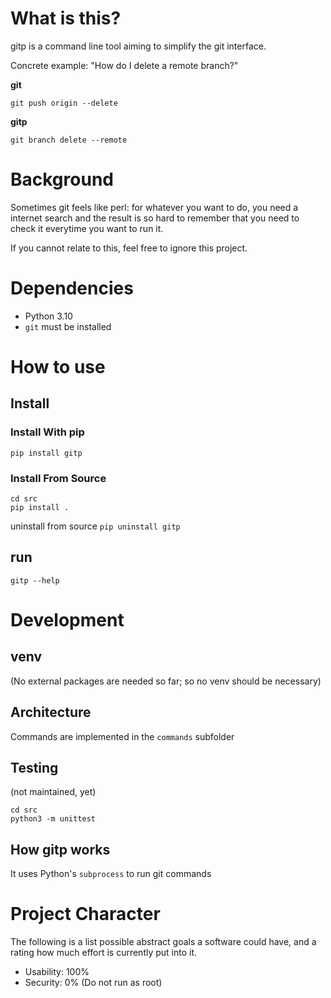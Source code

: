 # What is this?
gitp is a command line tool aiming to simplify the git interface.

Concrete example: "How do I delete a remote branch?"

**git**
```
git push origin --delete
```

**gitp**
```
git branch delete --remote
```

# Background
Sometimes git feels like perl: for whatever you want to do, you need a internet search and the result is so hard to remember that you need to check it everytime you want to run it.

If you cannot relate to this, feel free to ignore this project.

# Dependencies
- Python 3.10
- `git` must be installed

# How to use
## Install
### Install With pip
 `pip install gitp`

### Install From Source
```
cd src
pip install .
```

uninstall from source
`pip uninstall gitp`

## run
`gitp --help`


# Development

## venv
(No external packages are needed so far; so no venv should be necessary)

## Architecture
Commands are implemented in the `commands` subfolder

## Testing
(not maintained, yet)
```
cd src
python3 -m unittest
```


## How gitp works
It uses Python's `subprocess` to run git commands


# Project Character

The following is a list possible abstract goals a software could have, and a rating how much effort is currently put into it.

- Usability: 100%
- Security: 0% (Do not run as root)

